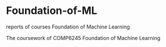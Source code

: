 # Foundation-of-ML
reports of courses Foundation of Machine Learning

The coursework of COMP6245 Foundation of Machine Learning

